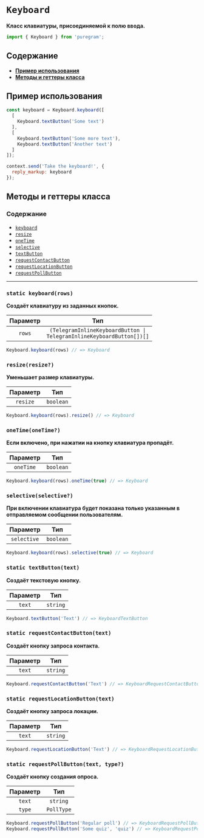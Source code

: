 # `Keyboard`

**Класс клавиатуры, присоединяемой к полю ввода.**

```js
import { Keyboard } from 'puregram';
```

## Содержание

* [**Пример использования**](#пример-использования)
* [**Методы и геттеры класса**](#методы-и-геттеры-класса)

## Пример использования

```js
const keyboard = Keyboard.keyboard([
  [
    Keyboard.textButton('Some text')
  ],
  [
    Keyboard.textButton('Some more text'),
    Keyboard.textButton('Another text')
  ]
]);

context.send('Take the keyboard!', {
  reply_markup: keyboard
});
```

## Методы и геттеры класса

### Содержание

* [`keyboard`](#static-keyboardrows)
* [`resize`](#resizeresize)
* [`oneTime`](#onetimeonetime)
* [`selective`](#selectiveselective)
* [`textButton`](#static-textbuttontext)
* [`requestContactButton`](#static-requestcontactbuttontext)
* [`requestLocationButton`](#static-requestlocationbuttontext)
* [`requestPollButton`](#static-requestpollbuttontext-type)

---

### `static keyboard(rows)`

**Создаёт клавиатуру из заданных кнопок.**

| Параметр |                                         Тип                                         |
| :------: | :---------------------------------------------------------------------------------: |
| `rows`   | <code>(TelegramInlineKeyboardButton &#124; TelegramInlineKeyboardButton[])[]</code> |

```ts
Keyboard.keyboard(rows) // => Keyboard
```

### `resize(resize?)`

**Уменьшает размер клавиатуры.**

| Параметр |    Тип    |
| :------: | :-------: |
| `resize` | `boolean` |

```ts
Keyboard.keyboard(rows).resize() // => Keyboard
```

### `oneTime(oneTime?)`

**Если включено, при нажатии на кнопку клавиатура пропадёт.**

| Параметр  |    Тип    |
| :-------: | :-------: |
| `oneTime` | `boolean` |

```ts
Keyboard.keyboard(rows).oneTime(true) // => Keyboard
```

### `selective(selective?)`

**При включении клавиатура будет показана только указанным в отправляемом сообщении пользователям.**

|  Параметр   |    Тип    |
| :---------: | :-------: |
| `selective` | `boolean` |

```ts
Keyboard.keyboard(rows).selective(true) // => Keyboard
```

### `static textButton(text)`

**Создаёт текстовую кнопку.**

| Параметр |   Тип    |
| :------: | :------: |
| `text`   | `string` |

```ts
Keyboard.textButton('Text') // => KeyboardTextButton
```

### `static requestContactButton(text)`

**Создаёт кнопку запроса контакта.**

| Параметр |   Тип    |
| :------: | :------: |
| `text`   | `string` |

```ts
Keyboard.requestContactButton('Text') // => KeyboardRequestContactButton
```

### `static requestLocationButton(text)`

**Создаёт кнопку запроса локации.**

| Параметр |   Тип    |
| :------: | :------: |
| `text`   | `string` |

```ts
Keyboard.requestLocationButton('Text') // => KeyboardRequestLocationButton
```

### `static requestPollButton(text, type?)`

**Создаёт кнопку создания опроса.**

| Параметр |    Тип     |
| :------: | :--------: |
| `text`   | `string`   |
| `type`   | `PollType` |

```ts
Keyboard.requestPollButton('Regular poll') // => KeyboardRequestPollButton
Keyboard.requestPollButton('Some quiz', 'quiz') // => KeyboardRequestPollButton
```